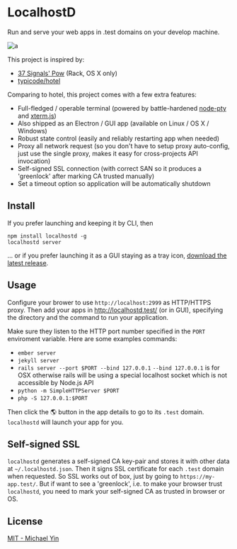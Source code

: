 # LocalhostD

Run and serve your web apps in .test domains on your develop machine.

![a](https://user-images.githubusercontent.com/1559832/27260786-ccb150de-5488-11e7-9cb5-44b98d5fdad2.gif)

This project is inspired by:

* [37 Signals' Pow](http://pow.cx/) (Rack, OS X only)
* [typicode/hotel](https://github.com/typicode/hotel)

Comparing to hotel, this project comes with a few extra features:

* Full-fledged / operable terminal (powered by battle-hardened [node-pty](https://github.com/Tyriar/node-pty) and [xterm.js](https://github.com/sourcelair/xterm.js/))
* Also shipped as an Electron / GUI app (available on Linux / OS X / Windows)
* Robust state control (easily and reliably restarting app when needed)
* Proxy all network request (so you don't have to setup proxy auto-config, just use the single proxy, makes it easy for cross-projects API invocation)
* Self-signed SSL connection (with correct SAN so it produces a 'greenlock' after marking CA trusted manually)
* Set a timeout option so application will be automatically shutdown

## Install

If you prefer launching and keeping it by CLI, then

```
npm install localhostd -g
localhostd server 
```

... or if you prefer launching it as a GUI staying as a tray icon, [download the latest release](https://github.com/layerssss/localhostd/releases).


## Usage

Configure your brower to use `http://localhost:2999` as HTTP/HTTPS proxy. Then add your apps in http://localhostd.test/ (or in GUI), specifying the directory and the command to run your application.

Make sure they listen to the HTTP port number specified in the `PORT` enviroment variable. Here are some examples commands:

* `ember server`
* `jekyll server`
* `rails server --port $PORT --bind 127.0.0.1` `--bind 127.0.0.1` is for OSX otherwise rails will be using a special localhost socket which is not accessible by Node.js API
* `python -m SimpleHTTPServer $PORT`
* `php -S 127.0.0.1:$PORT`

Then click the 🌎 button in the app details to go to its `.test` domain. `localhostd` will launch your app for you.

## Self-signed SSL

`localhostd` generates a self-signed CA key-pair and stores it with other data at `~/.localhostd.json`. Then it signs SSL certificate for each `.test` domain when requested. So SSL works out of box, just by going to `https://my-app.test/`. But if want to see a 'greenlock', i.e. to make your browser trust `localhostd`, you need to mark your self-signed CA as trusted in browser or OS.

## License

[MIT - Michael Yin](LICENSE)
